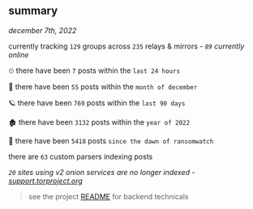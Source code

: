 
## summary
_december 7th, 2022_

currently tracking `129` groups across `235` relays & mirrors - _`89` currently online_

⏲ there have been `7` posts within the `last 24 hours`

🦈 there have been `55` posts within the `month of december`

🪐 there have been `769` posts within the `last 90 days`

🏚 there have been `3132` posts within the `year of 2022`

🦕 there have been `5418` posts `since the dawn of ransomwatch`

there are `63` custom parsers indexing posts

_`20` sites using v2 onion services are no longer indexed - [support.torproject.org](https://support.torproject.org/onionservices/v2-deprecation/)_

> see the project [README](https://github.com/joshhighet/ransomwatch#ransomwatch--) for backend technicals
